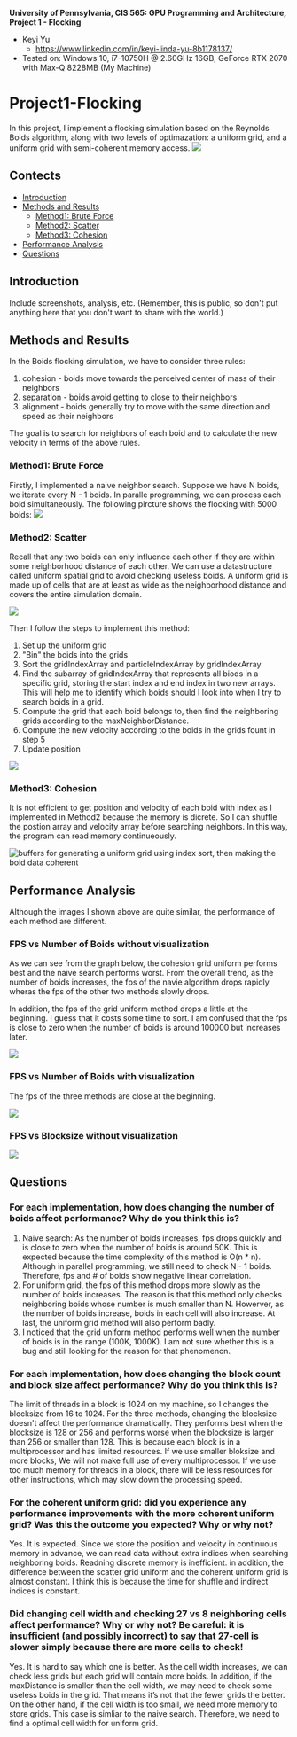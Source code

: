 **University of Pennsylvania, CIS 565: GPU Programming and Architecture,
Project 1 - Flocking**

* Keyi Yu
  * https://www.linkedin.com/in/keyi-linda-yu-8b1178137/
* Tested on: Windows 10, i7-10750H @ 2.60GHz 16GB, GeForce RTX 2070 with Max-Q 8228MB (My Machine)

Project1-Flocking
=====================================

In this project, I implement a flocking simulation based on the Reynolds Boids algorithm, along with two levels of optimazation: a uniform grid, and a uniform grid with semi-coherent memory access.
![](images/1.gif)

Contects
-------------------------------------
- [Introduction](#Introduction)
- [Methods and Results](#Methods-and-Results)
  - [Method1: Brute Force](#Method1:-Brute-Force)
  - [Method2: Scatter](#Method2:-Scatter)
  - [Method3: Cohesion](#Method3:-Cohesion)
- [Performance Analysis](#Performance-Analysis)
- [Questions](#Questions)


## Introduction

Include screenshots, analysis, etc. (Remember, this is public, so don't put
anything here that you don't want to share with the world.)

## Methods and Results
In the Boids flocking simulation, we have to consider three rules:

1. cohesion - boids move towards the perceived center of mass of their neighbors
2. separation - boids avoid getting to close to their neighbors
3. alignment - boids generally try to move with the same direction and speed as their neighbors

The goal is to search for neighbors of each boid and to calculate the new velocity in terms of the above rules.
### Method1: Brute Force
Firstly, I implemented a naive neighbor search. Suppose we have N boids, we iterate every N - 1 boids. In paralle programming, we can process each boid simultaneously. The following pircture shows the flocking with 5000 boids:
![](images/naive.PNG)
### Method2: Scatter
Recall that any two boids can only influence each other if they are within some neighborhood distance of each other. We can use a datastructure called uniform spatial grid to avoid checking useless boids. A uniform grid is made up of cells that are at least as wide as the neighborhood distance and covers the entire simulation domain. 

![](images/Boids%20Ugrid%20neighbor%20search%20shown.png)

Then I follow the steps to implement this method:

1. Set up the uniform grid
2. "Bin" the boids into the grids
3. Sort the gridIndexArray and particleIndexArray by gridIndexArray
4. Find the subarray of gridIndexArray that represents all biods in a specific grid, storing the start index and end index in two new arrays. This will help me to identify which boids should I look into when I try to search boids in a grid.
5. Compute the grid that each boid belongs to, then find the neighboring grids according to the maxNeighborDistance.
6. Compute the new velocity according to the boids in the grids fount in step 5
7. Update position

![](images/scatter.PNG)
### Method3: Cohesion
It is not efficient to get position and velocity of each boid with index as I implemented in Method2 because the memory is dicrete. So I can shuffle the postion array and velocity array before searching neighbors. In this way, the program can read memory continueously.

![buffers for generating a uniform grid using index sort, then making the boid data coherent](images/Boids%20Ugrids%20buffers%20data%20coherent.png)

## Performance Analysis
Although the images I shown above are quite similar, the performance of each method are different.
### FPS vs Number of Boids without visualization
As we can see from the graph below, the cohesion grid uniform performs best and the naive search performs worst. From the overall trend, as the number of boids increases, the fps of the navie algorithm drops rapidly wheras the fps of the other two methods slowly drops.

In addition, the fps of the grid uniform method drops a little at the beginning. I guess that it costs some time to sort. I am confused that the fps is close to zero when the number of boids is around 100000 but increases later.

![](images/boids1.PNG)

### FPS vs Number of Boids with visualization
The fps of the three methods are close at the beginning.  

![](images/boids2.PNG)

### FPS vs Blocksize without visualization

![](images/boids3.PNG)

## Questions
### For each implementation, how does changing the number of boids affect performance? Why do you think this is?
1. Naive search: As the number of boids increases, fps drops quickly and is close to zero when the number of boids is around 50K. This is expected because the time complexity of this method is O(n * n). Although in parallel programming, we still need to check N - 1 boids. Therefore, fps and # of boids show negative linear correlation.
2. For uniform grid, the fps of this method drops more slowly as the number of boids increases. The reason is that this method only checks neighboring boids whose number is much smaller than N. Howerver, as the number of boids increase, boids in each cell will also increase. At last, the uniform grid method will also perform badly. 
3. I noticed that the grid uniform method performs well when the number of boids is in the range (100K, 1000K). I am not sure whether this is a bug and still looking for the reason for that phenomenon.


### For each implementation, how does changing the block count and block size affect performance? Why do you think this is?
The limit of threads in a block is 1024 on my machine, so I changes the blocksize from 16 to 1024. For the three methods, changing the blocksize doesn't affect the performance dramatically. They performs best when the blocksize is 128 or 256 and performs worse when the blocksize is larger than 256 or smaller than 128. This is because each block is in a multiprocessor and has limited resources. If we use smaller bloksize and more blocks, We will not make full use of every multiprocessor. If we use too much memory for threads in a block, there will be less resources for other instructions, which may slow down the processing speed.


### For the coherent uniform grid: did you experience any performance improvements with the more coherent uniform grid? Was this the outcome you expected? Why or why not?
Yes. It is expected. Since we store the position and velocity in continuous memory in advance, we can read data without extra indices when searching neighboring boids. Readning discrete memory is inefficient. in addition, the difference between the scatter grid uniform and the coherent uniform grid is almost constant. I think this is because the time for shuffle and indirect indices is constant.

### Did changing cell width and checking 27 vs 8 neighboring cells affect performance? Why or why not? Be careful: it is insufficient (and possibly incorrect) to say that 27-cell is slower simply because there are more cells to check!
Yes. It is hard to say which one is better. As the cell width increases, we can check less grids but each grid will contain more boids. In addition, if the maxDistance is smaller than the cell width, we may need to check some useless boids in the grid. That means it’s not that the fewer grids the better. On the other hand, if the cell width is too small, we need more memory to store grids. This case is simliar to the naive search. Therefore, we need to find a optimal cell width for uniform grid.